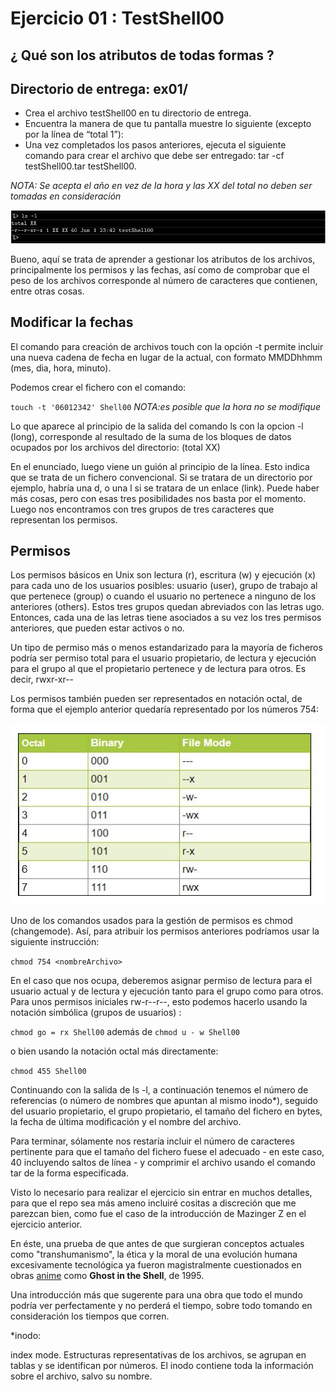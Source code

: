 # Ejercicio 01 : TestShell00
## ¿ Qué son los atributos de todas formas ?
## Directorio de entrega: ex01/
- Crea el archivo testShell00 en tu directorio de entrega.
- Encuentra la manera de que tu pantalla muestre lo siguiente (excepto por la línea
de “total 1”):
- Una vez completados los pasos anteriores, ejecuta el siguiente comando para crear
el archivo que debe ser entregado: tar -cf testShell00.tar testShell00.

*NOTA: Se acepta el año en vez de la hora y las XX del total no deben ser tomadas en consideración*

![imagen](Shell00_ex01.png)

Bueno, aquí se trata de aprender a gestionar los atributos de los archivos, principalmente los permisos y las fechas, así como de comprobar que el peso de los archivos corresponde al número de caracteres que contienen, entre otras cosas.

## Modificar la fechas

El comando para creación de archivos touch con la opción -t permite incluir una nueva cadena de fecha en lugar de la actual, con formato MMDDhhmm (mes, dia, hora, minuto).

Podemos crear el fichero con el comando:

`touch -t '06012342' Shell00`  *NOTA:es posible que la hora no se modifique*

Lo que aparece al principio de la salida del comando ls con la opcion -l (long), corresponde al resultado de la suma de los bloques de datos ocupados por los archivos del directorio: (total XX)

En el enunciado, luego viene un guión al principio de la línea.
Esto indica que se trata de un fichero convencional. Si se tratara de un directorio por ejemplo, habría una d, o una l si se tratara de un enlace (link). Puede haber más cosas, pero con esas tres posibilidades nos basta por el momento. Luego nos encontramos con tres grupos de tres caracteres que representan los permisos.

## Permisos

Los permisos básicos en Unix son lectura (r), escritura (w) y ejecución (x) para cada uno de los usuarios posibles: usuario (user), grupo de trabajo al que pertenece (group) o cuando el usuario no pertenece a ninguno de los anteriores (others). Estos tres grupos quedan abreviados con las letras ugo.
Entonces, cada una de las letras tiene asociados a su vez los tres permisos anteriores, que pueden estar activos o no.

Un tipo de permiso más o menos estandarizado para la mayoría de ficheros podría ser permiso total para el usuario propietario, de lectura y ejecución para el grupo al que el propietario pertenece y de lectura para otros. Es decir, rwxr-xr--

Los permisos también pueden ser representados en notación octal, de forma que el ejemplo anterior quedaría representado por los números 754:

![imagen](NotacionOctalPermisos.jpeg)

Uno de los comandos usados para la gestión de permisos es chmod (changemode). Así, para atribuir los permisos anteriores podríamos usar la siguiente instrucción:

`chmod 754 <nombreArchivo>`

En el caso que nos ocupa, deberemos asignar permiso de lectura para el usuario actual y de lectura y ejecución tanto para el grupo como para otros. Para unos permisos iniciales rw-r--r--, esto podemos hacerlo usando la notación simbólica (grupos de usuarios) :

`chmod go = rx Shell00`   además de `chmod u - w Shell00`

o bien usando la notación octal más directamente:

`chmod 455 Shell00`

Continuando con la salida de ls -l, a continuación tenemos el número de referencias (o número de nombres que apuntan al mismo inodo*), seguido del usuario propietario, el grupo propietario, el tamaño del fichero en bytes, la fecha de última modificación y el nombre del archivo.

Para terminar, sólamente nos restaría  incluir el número de caracteres pertinente para que el tamaño del fichero fuese el adecuado - en este caso, 40 incluyendo saltos de línea - y comprimir el archivo usando el comando tar de la forma especificada.

Visto lo necesario para realizar el ejercicio sin entrar en muchos detalles, para que el repo sea más ameno incluiré cositas a discreción que me parezcan bien, como fue el caso de la introducción de Mazinger Z en el ejercicio anterior.

En éste, una prueba de que antes de que surgieran conceptos actuales como "transhumanismo", la ética y la moral de una evolución humana excesivamente tecnológica ya fueron magistralmente cuestionados en obras [anime](https://www.youtube.com/watch?v=-u77XdL8_B4) como **Ghost in the Shell**, de 1995.

Una introducción más que sugerente para una obra que todo el mundo podría ver perfectamente y no perderá el tiempo, sobre todo tomando en consideración los tiempos que corren.

*inodo: 

index mode. Estructuras representativas de los archivos, se agrupan en tablas y se identifican por números. El inodo contiene toda la información sobre el archivo, salvo su nombre.
